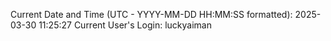 Current Date and Time (UTC - YYYY-MM-DD HH:MM:SS formatted): 2025-03-30 11:25:27
Current User's Login: luckyaiman
